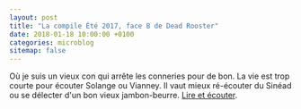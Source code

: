 ```yaml
---
layout: post
title: "La compile Été 2017, face B de Dead Rooster"
date: 2018-01-18 10:00:00 +0100
categories: microblog
sitemap: false
---
```


Où je suis un vieux con qui arrête les conneries pour de bon. La vie est trop courte pour écouter Solange ou Vianney. Il vaut mieux ré-écouter du Sinéad ou se délecter d'un bon vieux jambon-beurre. [Lire et écouter](http://blog.deadrooster.org/compile-ete-2017-face-b.html).

